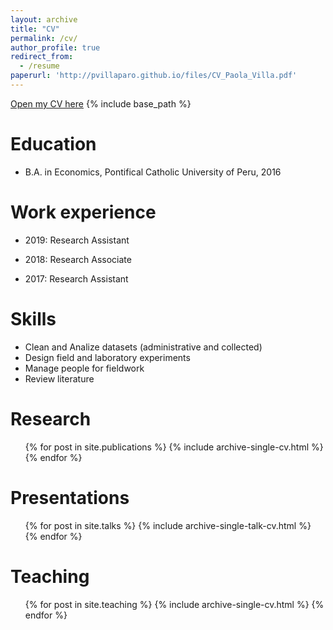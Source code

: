 ```yaml
---
layout: archive
title: "CV"
permalink: /cv/
author_profile: true
redirect_from:
  - /resume
paperurl: 'http://pvillaparo.github.io/files/CV_Paola_Villa.pdf'  
---
```

[Open my CV here](http://pvillaparo.github.io/files/CV_Paola_Villa.pdf)
{% include base_path %}

Education
======
* B.A. in Economics, Pontifical Catholic University of Peru, 2016


Work experience
======
* 2019: Research Assistant

* 2018: Research Associate

* 2017: Research Assistant
  
Skills
======
* Clean and Analize datasets (administrative and collected)
* Design field and laboratory experiments
* Manage people for fieldwork
* Review literature 


Research
======
  <ul>{% for post in site.publications %}
    {% include archive-single-cv.html %}
  {% endfor %}</ul>
  
Presentations
======
  <ul>{% for post in site.talks %}
    {% include archive-single-talk-cv.html %}
  {% endfor %}</ul>
  
Teaching
======
  <ul>{% for post in site.teaching %}
    {% include archive-single-cv.html %}
  {% endfor %}</ul>
  

